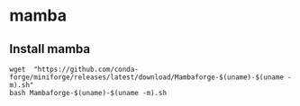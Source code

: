 # mamba
## Install mamba
```Shell
wget  "https://github.com/conda-forge/miniforge/releases/latest/download/Mambaforge-$(uname)-$(uname -m).sh"  
bash Mambaforge-$(uname)-$(uname -m).sh
```